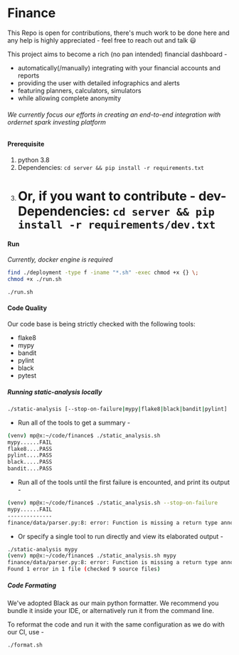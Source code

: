 # Finance

This Repo is open for contributions, there's
much work to be done here and any help is highly
appreciated - feel free to reach out and talk :smiley:

This project aims to become a rich (no pan intended) financial dashboard -

- automatically(/manually) integrating with your financial accounts and reports
- providing the user with detailed infographics and alerts
- featuring planners, calculators, simulators
- while allowing complete anonymity

###### We currently focus our efforts in creating an end-to-end integration with ordernet spark investing platform

#### Prerequisite

1. python 3.8
2. Dependencies: `cd server && pip install -r requirements.txt`
3. # Or, if you want to contribute - dev-Dependencies: `cd server && pip install -r requirements/dev.txt`

#### Run

_Currently, docker engine is required_

```bash
find ./deployment -type f -iname "*.sh" -exec chmod +x {} \;
chmod +x ./run.sh

./run.sh
```

#### Code Quality

Our code base is being strictly checked with the following tools:

- flake8
- mypy
- bandit
- pylint
- black
- pytest

##### Running static-analysis locally

```bash
./static-analysis [--stop-on-failure|mypy|flake8|black|bandit|pylint]
```

- Run all of the tools to get a summary -

```bash
(venv) mp@x:~/code/finance$ ./static_analysis.sh
mypy......FAIL
flake8....PASS
pylint....PASS
black.....PASS
bandit....PASS
```

- Run all of the tools until the first failure is encounted, and print its output -

```bash
(venv) mp@x:~/code/finance$ ./static_analysis.sh --stop-on-failure
mypy......FAIL
--------------
finance/data/parser.py:8: error: Function is missing a return type annotation
```

- Or specify a single tool to run directly and view its elaborated output -

```bash
./static-analysis mypy
(venv) mp@x:~/code/finance$ ./static_analysis.sh mypy
finance/data/parser.py:8: error: Function is missing a return type annotation
Found 1 error in 1 file (checked 9 source files)
```

##### Code Formating

We've adopted Black as our main python formatter.
We recommend you bundle it inside your IDE, or alternatively run it from the command line.

To reformat the code and run it with the same configuration as we do with our CI, use -

```bash
./format.sh
```
